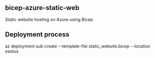 ## bicep-azure-static-web
Static website hosting on Azure using Bicep

## Deployment process
az deployment sub create --template-file static_website.bicep --location eastus